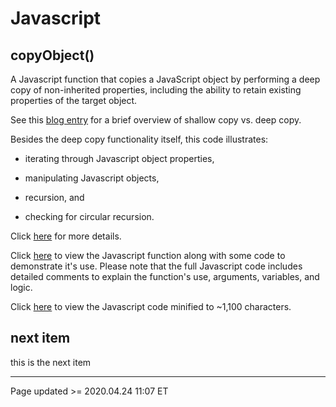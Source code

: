 # Javascript

## copyObject()

A Javascript function that copies a JavaScript object by performing a deep copy of non-inherited properties, including the ability to retain existing properties of the target object.

See this [blog entry](/pages/blog.md#04/24_-_Shallow_Copy_vs._Deep_Copy,_and_copyObject) for a brief overview of shallow copy vs. deep copy.

Besides the deep copy functionality itself, this code illustrates:

 - iterating through Javascript object properties,

 - manipulating Javascript objects,

 - recursion, and

 - checking for circular recursion.

Click [here](copyObject.md) for more details.

Click [here](https://www.scheidel.net/library/copyObject.js) to view the Javascript function along with some code to demonstrate it's use. Please note that the full Javascript code includes detailed comments to explain the function's use, arguments, variables, and logic.

Click [here](https://www.scheidel.net/library/copyObject-mini.js) to view the Javascript code minified to ~1,100 characters.

## next item

this is the next item

<hr class="tight"><p class="timestamp">Page updated >= 2020.04.24 11:07 ET</p>
